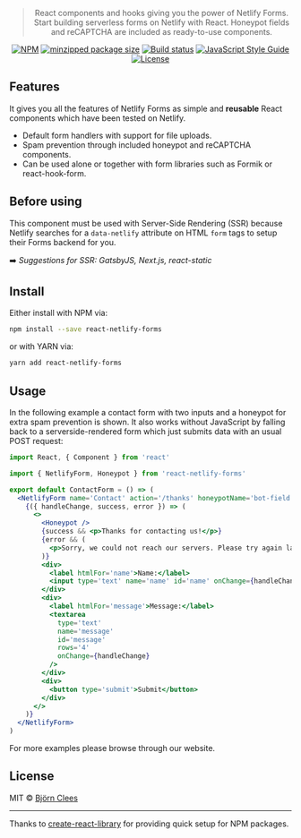 <center>

<h1 style="display:none;">react-netlify-forms</h1>

> React components and hooks giving you the power of Netlify Forms. Start building serverless forms on Netlify with React. Honeypot fields and reCAPTCHA are included as ready-to-use components.

[![NPM](https://flat.badgen.net/npm/v/react-netlify-forms)](https://www.npmjs.com/package/react-netlify-forms)
[![minzipped package size](https://flat.badgen.net/bundlephobia/minzip/react-netlify-forms)](https://www.npmjs.com/package/react-netlify-forms)
[![Build status](https://flat.badgen.net/github/status/Pyrax/react-netlify-forms)](https://github.com/Pyrax/react-netlify-forms/actions)
[![JavaScript Style Guide](https://flat.badgen.net/badge/code%20style/standard/f2a)](https://standardjs.com)
[![License](https://flat.badgen.net/github/license/Pyrax/react-netlify-forms)](https://github.com/Pyrax/react-netlify-forms/blob/master/LICENSE.md)

<div style="display:none;" aria-hidden>

[Go to documentation with live demo.](https://pyrax.github.io/react-netlify-forms)

</div>

</center>

## Features

It gives you all the features of Netlify Forms as simple and **reusable** React components which have been tested on Netlify.

- Default form handlers with support for file uploads.
- Spam prevention through included honeypot and reCAPTCHA components.
- Can be used alone or together with form libraries such as Formik or react-hook-form.

<Alert variant='muted'>

## Before using

This component must be used with Server-Side Rendering (SSR) because Netlify
searches for a `data-netlify` attribute on HTML `form` tags to setup their
Forms backend for you.

➡️ _Suggestions for SSR: GatsbyJS, Next.js, react-static_

</Alert>

## Install

Either install with NPM via:

```bash
npm install --save react-netlify-forms
```

or with YARN via:

```bash
yarn add react-netlify-forms
```

## Usage

In the following example a contact form with two inputs and a honeypot for extra spam prevention is shown. It also works without JavaScript by falling back to a serverside-rendered form which just submits data with an usual POST request:

```jsx
import React, { Component } from 'react'

import { NetlifyForm, Honeypot } from 'react-netlify-forms'

export default ContactForm = () => (
  <NetlifyForm name='Contact' action='/thanks' honeypotName='bot-field'>
    {({ handleChange, success, error }) => (
      <>
        <Honeypot />
        {success && <p>Thanks for contacting us!</p>}
        {error && (
          <p>Sorry, we could not reach our servers. Please try again later.</p>
        )}
        <div>
          <label htmlFor='name'>Name:</label>
          <input type='text' name='name' id='name' onChange={handleChange} />
        </div>
        <div>
          <label htmlFor='message'>Message:</label>
          <textarea
            type='text'
            name='message'
            id='message'
            rows='4'
            onChange={handleChange}
          />
        </div>
        <div>
          <button type='submit'>Submit</button>
        </div>
      </>
    )}
  </NetlifyForm>
)
```

For more examples please browse through our website.

## License

MIT © [Björn Clees](https://github.com/Pyrax)

---

Thanks to [create-react-library](https://www.npmjs.com/package/create-react-library) for providing quick setup for NPM packages.
